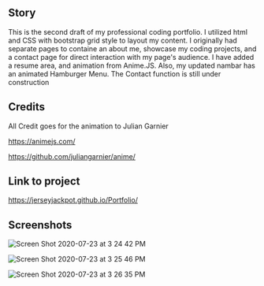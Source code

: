 ## Story
This is the second draft of my professional coding portfolio. I utilized html and CSS with bootstrap grid style to layout my content. I originally had separate pages to containe an about me, showcase my coding projects, and a contact page for direct interaction with my page's audience. I have added a resume area, and animation from Anime.JS. 
Also, my updated nambar has an animated Hamburger Menu. The Contact function is still under construction

## Credits
All Credit goes for the animation to Julian Garnier

https://animejs.com/

https://github.com/juliangarnier/anime/


## Link to project

https://jerseyjackpot.github.io/Portfolio/

## Screenshots

![Screen Shot 2020-07-23 at 3 24 42 PM](https://user-images.githubusercontent.com/64985702/88329936-ae830800-ccf8-11ea-80d7-4091a8c95fc3.png)

![Screen Shot 2020-07-23 at 3 25 46 PM](https://user-images.githubusercontent.com/64985702/88330501-7cbe7100-ccf9-11ea-9ee8-1bdd5d068c43.png)

![Screen Shot 2020-07-23 at 3 26 35 PM](https://user-images.githubusercontent.com/64985702/88330118-eee28600-ccf8-11ea-91b8-0dab244a0e0e.png)

